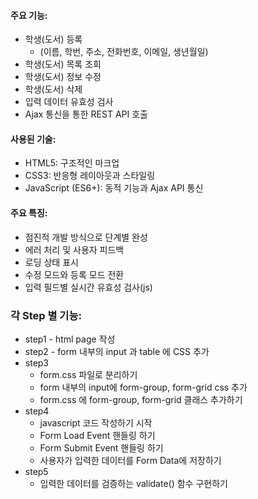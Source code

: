 #### 주요 기능:
* 학생(도서) 등록 
    - (이름, 학번, 주소, 전화번호, 이메일, 생년월일)
* 학생(도서) 목록 조회
* 학생(도서) 정보 수정
* 학생(도서) 삭제
* 입력 데이터 유효성 검사
* Ajax 통신을 통한 REST API 호출

#### 사용된 기술:
* HTML5: 구조적인 마크업
* CSS3: 반응형 레이아웃과 스타일링
* JavaScript (ES6+): 동적 기능과 Ajax API 통신

#### 주요 특징:
* 점진적 개발 방식으로 단계별 완성
* 에러 처리 및 사용자 피드백
* 로딩 상태 표시
* 수정 모드와 등록 모드 전환
* 입력 필드별 실시간 유효성 검사(js)

### 각 Step 별 기능:
* step1 - html page 작성
* step2 - form 내부의 input 과 table 에 CSS 추가
* step3 
    - form.css 파일로 분리하기
    - form 내부의 input에 form-group, form-grid css 추가
    - form.css 에 form-group, form-grid 클래스 추가하기
* step4
    - javascript 코드 작성하기 시작
    - Form Load Event 핸들링 하기
    - Form Submit Event 핸들링 하기
    - 사용자가 입력한 데이터를 Form Data에 저장하기
* step5
    - 입력한 데이터를 검증하는 validate() 함수 구현하기
